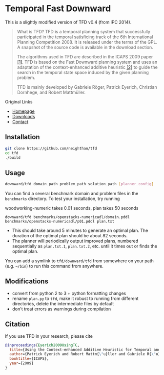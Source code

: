 # Temporal Fast Downward

This is a slightly modified version of TFD v0.4 (from IPC 2014).


> What is TFD?
> TFD is a temporal planning system that successfully participated in the temporal satisficing track of the 6th International Planning Competition 2008. It is released under the terms of the GPL. A snapshot of the source code is available in the download section.
>
> The algorithms used in TFD are described in the ICAPS 2009 paper [[1]][tfd_paper]. TFD is based on the Fast Downward planning system and uses an adaptation of the context-enhanced additive heuristic [[2]](http://gki.informatik.uni-freiburg.de/papers/helmert-geffner-icaps2008.pdf) to guide the search in the temporal state space induced by the given planning problem.
>
> TFD is mainly developed by Gabriele Röger, Patrick Eyerich, Christian Dornhege, and Robert Mattmüller.

Original Links
* [Homepage][tfd]
* [Downloads][downloads]
* [Contact](mailto:tfd@informatik.uni-freiburg.de)

## Installation

```bash
git clone https://github.com/neighthan/tfd
cd tfd
./build
```

## Usage

```bash
downward/tfd domain_path problem_path solution_path [planner_config]
```

You can find a several benchmark domain and problem files in the `benchmarks` directory. To test your installation, try running

woodworking-numeric takes 0.01 seconds, plan takes 50 seconds
```
downward/tfd benchmarks/openstacks-numericadl/domain.pddl benchmarks/openstacks-numericadl/p01.pddl plan.txt
```
* This should take around 5 minutes to generate an optimal plan. The duration of the optimal plan should be about 82 seconds.
* The planner will periodically output improved plans, numbered sequentially as `plan.txt.1`, `plan.txt.2`, etc. until it times out or finds the optimal plan.

You can add a symlink to `tfd/downward/tfd` from somewhere on your path (e.g. `~/bin`) to run this command from anywhere.

## Modifications
* convert from python 2 to 3 + python formatting changes
* rename `plan.py` to `tfd`, make it robust to running from different directories, delete the intermediate files by default
* don't treat errors as warnings during compilation

## Citation

If you use TFD in your research, please cite

```bibtex
@inproceedings{Eyerich2009UsingTC,
  title={Using the Context-enhanced Additive Heuristic for Temporal and Numeric Planning},
  author={Patrick Eyerich and Robert Mattm{\"u}ller and Gabriele R{\"o}ger},
  booktitle={ICAPS},
  year={2009}
}
```

[tfd]: http://gki.informatik.uni-freiburg.de/tools/tfd/
[tfd_paper]: http://gki.informatik.uni-freiburg.de/papers/eyerich-etal-icaps09.pdf
[downloads]: http://gki.informatik.uni-freiburg.de/tools/tfd/downloads.html
